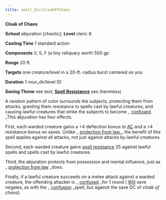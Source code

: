 ```yaml
---
title: spell_dir/cloakOfChaos
---
```

 **Cloak of Chaos**

**School** abjuration [chaotic]; **Level** cleric 8

**Casting Time** 1 standard action

**Components** V, S, F (a tiny reliquary worth 500 gp

**Range** 20 ft.

**Targets** one creature/level in a 20-ft.-radius burst centered on you

**Duration** 1 roun_dir/level (D

**Saving Throw** see text; **[Spell Resistance](../glossary#_spell-resistance)** yes (harmless)

A random pattern of color surrounds the subjects, protecting them from attacks, granting them resistance to spells cast by lawful creatures, and causing lawful creatures that strike the subjects to become _ [confused](../glossary#_confused). _This abjuration has four effects.

First, each warded creature gains a +4 deflection bonus to [AC](../combat#_armor-class) and a +4 resistance bonus on saves. Unlike _ [protection from law](protectionFromLaw#_protection-from-law)_, the benefit of this spell applies against all attacks, not just against attacks by lawful creatures.

Second, each warded creature gains [spell resistance](../glossary#_spell-resistance) 25 against lawful spells and spells cast by lawful creatures.

Third, the abjuration protects from possession and mental influence, just as _ [protection from law](protectionFromLaw#_protection-from-law) _does.

Finally, if a lawful creature succeeds on a melee attack against a warded creature, the offending attacker is _ [confused](../glossary#_confused) _for 1 round ( [Will](../combat#_will) save negates, as with the _ [confusion](confusion#_confusion) _spell, but against the save DC of _cloak of chaos_).


